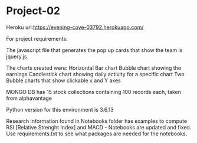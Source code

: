 # Project-02
Heroku url:https://evening-cove-03792.herokuapp.com/

For project requirements:

The javascript file that generates the pop up cards that show the team is jquery.js 

The charts created were: 
Horizontal Bar chart
Bubble chart showing the earnings
Candlestick chart showing daily activity for a specific chart
Two Bubble charts that show clickable x and Y axes

MONGO DB has 15 stock collections containing 100 records each, taken from alphavantage

Python version for this environment is 3.6.13

Research information found in Notebooks folder has examples to compute RSI [Relative Strenght Index]  and MACD - Notebooks are updated and fixed.  Use requirements.txt to see what packages are needed for the notebooks.



